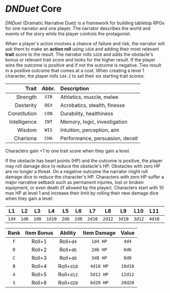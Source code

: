 # *DNDuet* Core
*DNDuet* (Dramatic Narrative Duet) is a framework for building tabletop RPGs for one narrator and one player. The narrator describes the world and events of the story while the player controls the protagonist.

When a player's action involves a chance of failure and risk, the narrator will ask them to make an **action roll** using `1d20` and adding their most relevant **trait** score to the result. The narrator rolls `1d20` and adds the obstacle's bonus or relevant trait score and looks for the higher result. If the player wins the outcome is positive and if not the outcome is negative. Ties result in a positive outcome that comes at a cost. When creating a level 1 character, the player rolls `1d4-2` to set their six starting trait scores:

| Trait | Abbr. | Description |
| ---:|:---:|:--- |
| Strength | `STR` | Athletics, muscle, melee |
| Dexterity | `DEX` | Acrobatics, stealth, finesse |
| Constitution | `CON` | Durability, healthiness |
| Intelligence | `INT` | Memory, logic, investigation |
| Wisdom | `WIS` | Intuition, perception, aim |
| Charisma | `CHA` | Performance, persuasion, deceit |

Characters gain +1 to one trait score when they gain a level.

If the obstacle has heart points (HP) and the outcome is positive, the player may roll damage dice to reduce the obstacle's HP. Obstacles with zero HP are no longer a threat. On a negative outcome the narrator might roll damage dice to reduce the character's HP. Characters with zero HP suffer a major narrative setback such as permanent injuries, lost or broken equipment, or even death (if allowed by the player). Characters start with 10 max HP at level 1 and increase their limit by rolling their new damage dice when they gain a level:

| L1 | L2 | L3 | L4 | L5 | L6 | L7 | L8 | L9 | L10 | L11 | L12 |
|:---:|:---:|:---:|:---:|:---:|:---:|:---:|:---:|:---:|:---:|:---:|:---:|
| `1d4` | `1d6` | `1d8` | `1d10` | `2d6` | `2d8` | `2d10` | `2d12` | `3d10` | `3d12` | `4d10` | `4d12` |


| Rank | Item Bonus | Ability | Item Damage | Value |
|:---:|:---:|:---:|:---:|:---:|
| `F` | Roll+1 | Roll+`d4` | `1d4 HP` | `4d4` |
| `D` | Roll+2 | Roll+`d6` | `2d6 HP` | `6d6` |
| `C` | Roll+3 | Roll+`d8` | `3d8 HP` | `8d8` |
| `B` | Roll+4 | Roll+`d10` | `4d10 HP` | `10d10` |
| `A` | Roll+5 | Roll+`d12` | `5d12 HP` | `12d12` |
| `S` | Roll+6 | Roll+`d20` | `6d20 HP` | `20d20` |
